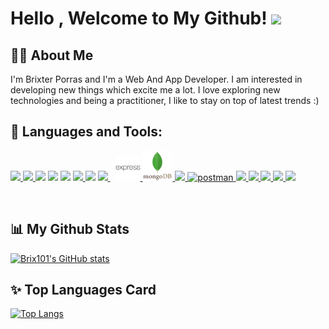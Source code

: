 ### <h1 align="left">Hello , Welcome to My Github! <img src="https://raw.githubusercontent.com/MartinHeinz/MartinHeinz/master/wave.gif" width="30px"></h1>
## 🙋‍♂️ About Me

I'm Brixter Porras and I'm a Web And App Developer. I am interested in developing new things which excite me a lot. I love exploring new technologies and being a practitioner, I like to stay on top of latest trends :)

<!--  - 📫 How to reach me **brixterporras@gmail.com** -->


## 🚀 Languages and Tools:

<p align="left"> 
    <a href="https://www.typescriptlang.org/" target="_blank"> <img src="https://img.icons8.com/color/48/000000/typescript.png"/> </a>    
    <a href="https://developer.mozilla.org/en-US/docs/Web/JavaScript" target="_blank"> <img src="https://img.icons8.com/color/48/000000/javascript.png"/> </a> 
    <a href="https://www.java.com/en/" target="_blank"><img src="https://img.icons8.com/color/48/000000/java-coffee-cup-logo--v2.png"/></a>
    <a href="https://kotlinlang.org/" target="_blank"><img src="https://img.icons8.com/color/48/000000/kotlin.png"/></a>
    <a href="https://www.python.org//" target="_blank"><img src="https://img.icons8.com/color/48/000000/python--v1.png"/></a>
    <a href="https://reactjs.org/" target="_blank"><img src="https://img.icons8.com/ultraviolet/40/000000/react--v2.png"/> </a>
    <a href="https://developer.android.com/studio" target="_blank"><img src="https://img.icons8.com/color/48/000000/android-studio--v3.png"/></a>
    <a style="padding-right:8px;" href="https://nodejs.org" target="_blank"> <img src="https://img.icons8.com/color/48/000000/nodejs.png"/> </a> 
    <a href="https://expressjs.com" target="_blank"> <img src="https://raw.githubusercontent.com/devicons/devicon/master/icons/express/express-original-wordmark.svg" alt="express" width="40" height="40"/> </a>
    <a href="https://www.mongodb.com/" target="_blank"> <img src="https://raw.githubusercontent.com/devicons/devicon/master/icons/mongodb/mongodb-original-wordmark.svg" alt="mongodb" width="48" height="48"/> </a> 
    <a href="https://www.mysql.com/" target="_blank">
    <img src="https://img.icons8.com/fluency/50/000000/mysql-logo.png"/>
    </a>
    <a href="https://postman.com" target="_blank"> <img src="https://www.vectorlogo.zone/logos/getpostman/getpostman-icon.svg" alt="postman" width="45" height="45"/> </a>   
    <a href="https://redux-toolkit.js.org/" target="_blank"> <img src="https://img.icons8.com/color/48/000000/redux.png"/> </a>    
    <a href="https://git-scm.com/" target="_blank"> <img src="https://img.icons8.com/color/48/000000/git.png"/> </a> 
    <a href="https://www.w3.org/html/" target="_blank"> <img src="https://img.icons8.com/color/48/000000/html-5.png"/> </a> 
    <a href="https://www.w3schools.com/css/" target="_blank"> <img src="https://img.icons8.com/color/48/000000/css3.png"/> </a> 
    <a href="https://getbootstrap.com" target="_blank"> <img src="https://img.icons8.com/color/48/000000/bootstrap.png"/> </a> 
</p>

<br/>

## 📊 My Github Stats

[![Brix101's GitHub stats](https://github-readme-stats.vercel.app/api?username=Brix101&hide=prs&count_private=true&show_icons=true&theme=radical)](https://github.com/anuraghazra/github-readme-stats)

## ✨ Top Languages Card

[![Top Langs](https://github-readme-stats.vercel.app/api/top-langs/?username=Brix101&hide=html,css,scss)](https://github.com/anuraghazra/github-readme-stats)

<br/>
<br/>

<!--[![Brix101's github activity graph](https://activity-graph.herokuapp.com/graph?username=Brix101&theme=react-dark)](https://github.com/ashutosh00710/github-readme-activity-graph)-->

<!--
**Brix101/Brix101** is a ✨ _special_ ✨ repository because its `README.md` (this file) appears on your GitHub profile.

Here are some ideas to get you started:

- 🔭 I’m currently working on ...
- 🌱 I’m currently learning ...
- 👯 I’m looking to collaborate on ...
- 🤔 I’m looking for help with ...
- 💬 Ask me about ...
- 📫 How to reach me: ...
- 😄 Pronouns: ...
- ⚡ Fun fact: ...
-->
